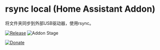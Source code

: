 # rsync local (Home Assistant Addon)

将文件夹同步到外部USB驱动器，使用rsync。

[![Release][release-badge]][release]
![Addon Stage][stage-badge]

[![Donate][donation-badge]][donation-url]


[stage-badge]: https://img.shields.io/badge/Addon%20stage-stable-green.svg

[release-badge]: https://img.shields.io/badge/version-v1.7.2-blue.svg
[release]: https://github.com/Poeschl-HomeAssistant-Addons/rsync-local/tree/v1.7.2

[donation-badge]: https://img.shields.io/badge/Buy%20me%20a%20coffee-%23d32f2f?logo=buy-me-a-coffee&style=for-the-badge&logoColor=white
[donation-url]: https://www.buymeacoffee.com/Poeschl